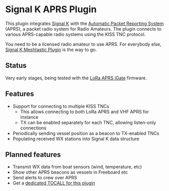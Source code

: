 Signal K APRS Plugin
====================

This plugin integrates [Signal K](https://signalk.org) with the [Automatic Packet Reporting System](https://www.aprs.org) (APRS), a packet radio system for Radio Amateurs. The plugin connects to various APRS-capable radio systems using the KISS TNC protocol.

You need to be a licensed radio amateur to use APRS. For everybody else, [Signal K Meshtastic Plugin](https://github.com/meri-imperiumi/signalk-meshtastic) is the way to go.

## Status

Very early stages, being tested with the [LoRa APRS iGate](https://github.com/richonguzman/LoRa_APRS_iGate) firmware.

## Features

* Support for connecting to multiple KISS TNCs
  - This allows connecting to both LoRa APRS and VHF APRS for instance
  - TX can be enabled separately for each TNC, allowing listen-only connections
* Periodically sending vessel position as a beacon to TX-enabled TNCs
* Populating received WX stations into Signal K data structure

## Planned features

* Transmit WX data from boat sensors (wind, temperature, etc)
* Show other APRS beacons as vessels in Freeboard etc
* Send alerts to crew over APRS
* Get a [dedicated TOCALL for this plugin](https://github.com/aprsorg/aprs-deviceid/issues/244)

